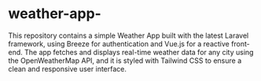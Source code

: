 # weather-app-
This repository contains a simple Weather App built with the latest Laravel framework, using Breeze for authentication and Vue.js for a reactive front-end. The app fetches and displays real-time weather data for any city using the OpenWeatherMap API, and it is styled with Tailwind CSS to ensure a clean and responsive user interface.
